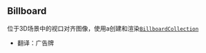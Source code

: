 ## Billboard

位于3D场景中的视口对齐图像，使用a创建和渲染[`BillboardCollection`](https://cesiumjs.org/Cesium/Build/Documentation/BillboardCollection.html)

* 翻译：广告牌




